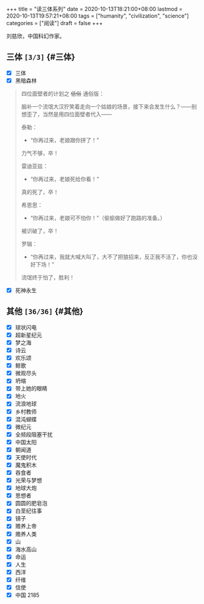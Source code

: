 +++
title = "读三体系列"
date = 2020-10-13T18:21:00+08:00
lastmod = 2020-10-13T19:57:21+08:00
tags = ["humanity", "civilization", "science"]
categories = ["阅读"]
draft = false
+++

刘慈欣，中国科幻作家。

<!--more-->


## 三体 <code>[3/3]</code> {#三体}

-   [X] 三体
-   [X] 黑暗森林

> 四位面壁者的计划之 ~~低俗~~ 通俗版：
>
> 脑补一个流氓大汉狞笑着走向一个姑娘的场景，接下来会发生什么？——别想歪了，当然是用四位面壁者代入——
>
> 泰勒：
>
> -   “你再过来，老娘跟你拼了！”
>
> 力气不够，卒！
>
> 雷迪亚兹：
>
> -   “你再过来，老娘死给你看！”
>
> 真的死了，卒！
>
> 希恩思：
>
> -   “你再过来，老娘可不怕你！”（偷偷做好了跑路的准备。）
>
> 被识破了，卒！
>
> 罗辑：
>
> -   “你再过来，我就大喊大叫了，大不了把狼招来，反正我不活了，你也没好下场！”
>
> 流氓终于怕了，胜利！

-   [X] 死神永生


## 其他 <code>[36/36]</code> {#其他}

-   [X] 球状闪电
-   [X] 超新星纪元
-   [X] 梦之海
-   [X] 诗云
-   [X] 欢乐颂
-   [X] 鲸歌
-   [X] 微观尽头
-   [X] 坍缩
-   [X] 带上她的眼睛
-   [X] 地火
-   [X] 流浪地球
-   [X] 乡村教师
-   [X] 混沌蝴蝶
-   [X] 微纪元
-   [X] 全频段阻塞干扰
-   [X] 中国太阳
-   [X] 朝闻道
-   [X] 天使时代
-   [X] 魔鬼积木
-   [X] 吞食者
-   [X] 光荣与梦想
-   [X] 地球大炮
-   [X] 思想者
-   [X] 圆圆的肥皂泡
-   [X] 白垩纪往事
-   [X] 镜子
-   [X] 赡养上帝
-   [X] 赡养人类
-   [X] 山
-   [X] 海水高山
-   [X] 命运
-   [X] 人生
-   [X] 西洋
-   [X] 纤维
-   [X] 信使
-   [X] 中国 2185

